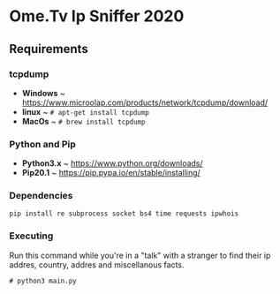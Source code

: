# Ome.Tv Ip Sniffer 2020

## Requirements

### tcpdump

- **Windows** ~ <https://www.microolap.com/products/network/tcpdump/download/>
- **linux** ~ `# apt-get install tcpdump`
- **MacOs** ~ `# brew install tcpdump`

### Python and Pip

- **Python3.x** ~ <https://www.python.org/downloads/>
- **Pip20.1** ~ <https://pip.pypa.io/en/stable/installing/>

### Dependencies

`pip install re subprocess socket bs4 time requests ipwhois`

### Executing

Run this command while you're in a "talk" with a stranger to find their ip addres, country, addres and miscellanous facts.

`# python3 main.py`
